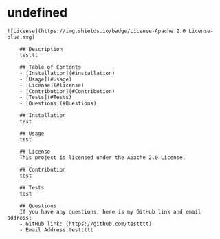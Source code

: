 # undefined

    ![License](https://img.shields.io/badge/License-Apache 2.0 License-blue.svg)

        ## Description
        testtt

        ## Table of Contents
        - [Installation](#installation)
        - [Usage](#usage)
        - [License](#license)
        - [Contribution](#Contribution)
        - [Tests](#Tests)
        - [Questions](#Questions)

        ## Installation
        test

        ## Usage
        test

        ## License
        This project is licensed under the Apache 2.0 License.

        ## Contribution
        test

        ## Tests
        test

        ## Questions
        If you have any questions, here is my GitHub link and email address:
        - GitHub link: (https://github.com/testttt)
        - Email Address:testtttt
    
